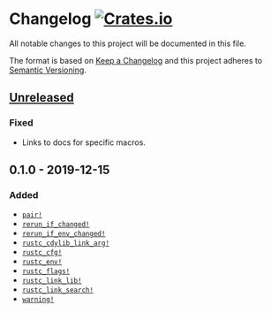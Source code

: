 # Changelog [![Crates.io][crate-badge]][crate]
All notable changes to this project will be documented in this file.

The format is based on [Keep a Changelog] and this project adheres to
[Semantic Versioning].

## [Unreleased]

### Fixed
- Links to docs for specific macros.

## 0.1.0 - 2019-12-15

### Added
- [`pair!`](https://docs.rs/cargo-emit/0.1.0/cargo_emit/macro.pair.html)
- [`rerun_if_changed!`](https://docs.rs/cargo-emit/0.1.0/cargo_emit/macro.rerun_if_changed.html)
- [`rerun_if_env_changed!`](https://docs.rs/cargo-emit/0.1.0/cargo_emit/macro.rerun_if_env_changed.html)
- [`rustc_cdylib_link_arg!`](https://docs.rs/cargo-emit/0.1.0/cargo_emit/macro.rustc_cdylib_link_arg.html)
- [`rustc_cfg!`](https://docs.rs/cargo-emit/0.1.0/cargo_emit/macro.rustc_cfg.html)
- [`rustc_env!`](https://docs.rs/cargo-emit/0.1.0/cargo_emit/macro.rustc_env.html)
- [`rustc_flags!`](https://docs.rs/cargo-emit/0.1.0/cargo_emit/macro.rustc_flags.html)
- [`rustc_link_lib!`](https://docs.rs/cargo-emit/0.1.0/cargo_emit/macro.rustc_link_lib.html)
- [`rustc_link_search!`](https://docs.rs/cargo-emit/0.1.0/cargo_emit/macro.rustc_link_search.html)
- [`warning!`](https://docs.rs/cargo-emit/0.1.0/cargo_emit/macro.warning.html)

[crate]:       https://crates.io/crates/cargo-emit
[crate-badge]: https://img.shields.io/crates/v/cargo-emit.svg

[Keep a Changelog]:    http://keepachangelog.com/en/1.0.0/
[Semantic Versioning]: http://semver.org/spec/v2.0.0.html

[Unreleased]: https://github.com/nvzqz/static-assertions-rs/compare/v0.1.0...HEAD
